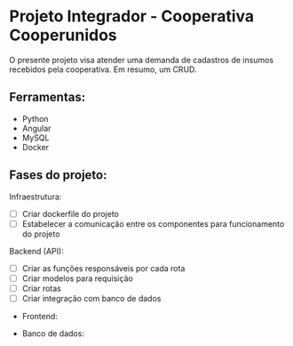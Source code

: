 # Projeto Integrador - Cooperativa Cooperunidos

O presente projeto visa atender uma demanda de cadastros de insumos recebidos pela cooperativa. Em resumo, um CRUD.

## Ferramentas:

- Python
- Angular
- MySQL
- Docker

## Fases do projeto:

Infraestrutura:
- [ ] Criar dockerfile do projeto
- [ ] Estabelecer a comunicação entre os componentes para funcionamento do projeto

Backend (API):
- [ ] Criar as funções responsáveis por cada rota
- [ ] Criar modelos para requisição
- [ ] Criar rotas
- [ ] Criar integração com banco de dados

- Frontend:

- Banco de dados:
